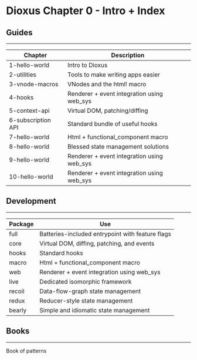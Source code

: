 # Dioxus Chapter 0 - Intro + Index

## Guides

---

| Chapter            | Description                                |
| ------------------ | ------------------------------------------ |
| 1-hello-world      | Intro to Dioxus                            |
| 2-utilities        | Tools to make writing apps easier          |
| 3-vnode-macros     | VNodes and the html! macro                 |
| 4-hooks            | Renderer + event integration using web_sys |
| 5-context-api      | Virtual DOM, patching/diffing              |
| 6-subscription API | Standard bundle of useful hooks            |
| 7-hello-world      | Html + functional_component macro          |
| 8-hello-world      | Blessed state management solutions         |
| 9-hello-world      | Renderer + event integration using web_sys |
| 10-hello-world     | Renderer + event integration using web_sys |

## Development

---

| Package | Use                                              |
| ------- | ------------------------------------------------ |
| full    | Batteries-included entrypoint with feature flags |
| core    | Virtual DOM, diffing, patching, and events       |
| hooks   | Standard hooks                                   |
| macro   | Html + functional_component macro                |
| web     | Renderer + event integration using web_sys       |
| live    | Dedicated isomorphic framework                   |
| recoil  | Data-flow-graph state management                 |
| redux   | Reducer-style state management                   |
| bearly  | Simple and idiomatic state management            |

## Books

---

Book of patterns
